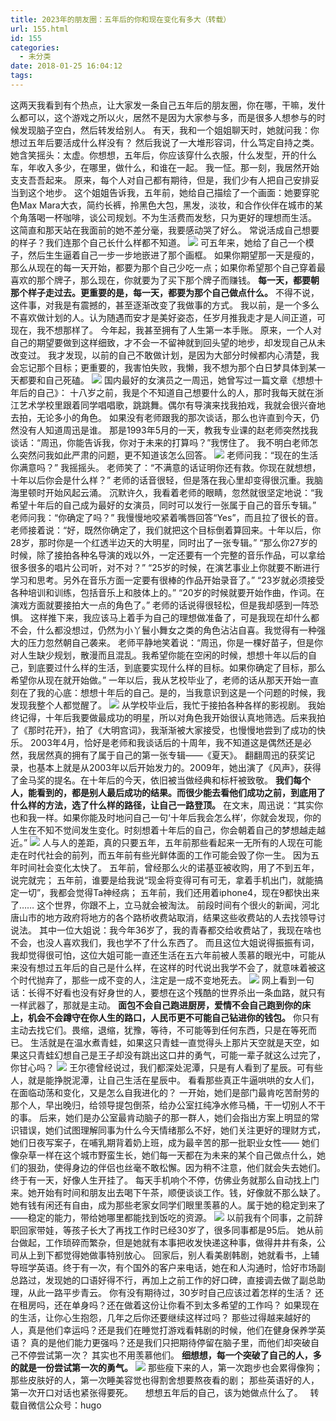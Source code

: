 ```yaml
---
title: 2023年的朋友圈：五年后的你和现在变化有多大（转载）
url: 155.html
id: 155
categories:
  - 未分类
date: 2018-01-25 16:04:12
tags:
---
```


这两天我看到有个热点，让大家发一条自己五年后的朋友圈，你在哪，干嘛，发什么都可以，这个游戏之所以火，居然不是因为大家参与多，而是很多人想参与的时候发现脑子空白，然后转发给别人。 有天，我和一个姐姐聊天时，她就问我：你想过五年后要活成什么样没有？ 然后我说了一大堆形容词，什么笃定自持之类。 她含笑摇头：太虚。你想想，五年后，你应该穿什么衣服，什么发型，开的什么车，年收入多少，在哪里，做什么，和谁在一起。 我一怔。那一刻，我居然开始支支吾吾起来。 原来，每个人对自己都有期待，但是，我们少有人把自己安排妥当到这个地步。 这个姐姐告诉我，五年前，她给自己描绘了一个画面：她要穿驼色Max Mara大衣，简约长裤，拎黑色大包，黑发，淡妆，和合作伙伴在城市的某个角落喝一杯咖啡，谈公司规划。不为生活费而发愁，只为更好的理想而生活。 这简直和那天站在我面前的她不差分毫，我要感动哭了好么。 常说活成自己想要的样子？我们连那个自己长什么样都不知道。 ![](https://mmbiz.qpic.cn/mmbiz_png/JicllfJ31xoxJjCO4yRicz4kic1B2sxs0gfkhPgqKTYUIur2WeWa96VmqFGC2PhPHL3diaPjL7h6j28WOfwFhD1HGQ/640?wx_fmt=gif&tp=webp&wxfrom=5&wx_lazy=1) 可五年来，她给了自己一个模子，然后生生逼着自己一步一步地嵌进了那个画框。 如果你期望那一天是瘦的，那么从现在的每一天开始，都要为那个自己少吃一点；如果你希望那个自己穿着最喜欢的那个牌子，那么现在，你就要为了买下那个牌子而赚钱。 **每一天，都要朝那个样子走过去。更重要的是，每一天，都要为那个自己做点什么。** 不得不说，这件事，对我是有震撼的，甚至逐渐改变了我做事的方式。 我以前，是一个多么不喜欢做计划的人。认为随遇而安才是美好姿态，任岁月推我走才是人间正道，可现在，我不想那样了。 今年起，我甚至拥有了人生第一本手账。 原来，一个人对自己的期望要做到这样细致，才不会一不留神就到回头望的地步，却发现自己从未改变过。 我才发现，以前的自己不敢做计划，是因为大部分时候都内心清楚，我会忘记那个目标；更重要的，我害怕失败，我懒，我不想为那个白日梦具体到某一天都要和自己死磕。 ![](https://mmbiz.qpic.cn/mmbiz_png/JicllfJ31xoxMVibFVHhQBTRcD8CkuVjC9EtNT4hXVMhe1uT8jAicGyzXB4RNQncY34DyabgRfeDc4hfSpSI8DCgA/640?wx_fmt=gif&tp=webp&wxfrom=5&wx_lazy=1) 国内最好的女演员之一周迅，她曾写过一篇文章《想想十年后的自己》： 十八岁之前，我是个不知道自己想要什么的人，那时我每天就在浙江艺术学校里跟着同学唱唱歌，跳跳舞。偶尔有导演来找我拍戏，我就会很兴奋地去拍，无论多小的角色。 如果没有老师跟我的那次谈话，那么也许直到今天，仍然没有人知道周迅是谁。 那是1993年5月的一天，教我专业课的赵老师突然找我谈话：“周迅，你能告诉我，你对于未来的打算吗？”我愣住了。 我不明白老师怎么突然问我如此严肃的问题，更不知道该怎么回答。 ![](https://mmbiz.qpic.cn/mmbiz_png/JicllfJ31xoxJjCO4yRicz4kic1B2sxs0gfhm3SruiamHrwksepjuppricbOo3Uo1C7Xj5ibmgPWzh9KLHUv2no2kJNA/640?wx_fmt=gif&tp=webp&wxfrom=5&wx_lazy=1) 老师问我：“现在的生活你满意吗？” 我摇摇头。 老师笑了：“不满意的话证明你还有救。你现在就想想，十年以后你会是什么样？” 老师的话音很轻，但是落在我心里却变得很沉重。我脑海里顿时开始风起云涌。 沉默许久，我看着老师的眼睛，忽然就很坚定地说：“我希望十年后的自己成为最好的女演员，同时可以发行一张属于自己的音乐专辑。” 老师问我：“你确定了吗？” 我慢慢地咬紧着嘴唇回答“Yes”，而且拉了很长的音。 老师接着说：“好，既然你确定了，我们就把这个目标倒着算回来。十年以后，你28岁，那时你是一个红透半边天的大明星，同时出了一张专辑。” “那么你27岁的时候，除了接拍各种名导演的戏以外，一定还要有一个完整的音乐作品，可以拿给很多很多的唱片公司听，对不对？” “25岁的时候，在演艺事业上你就要不断进行学习和思考。另外在音乐方面一定要有很棒的作品开始录音了。” “23岁就必须接受各种培训和训练，包括音乐上和肢体上的。” “20岁的时候就要开始作曲，作词。在演戏方面就要接拍大一点的角色了。” 老师的话说得很轻松，但是我却感到一阵恐惧。 这样推下来，我应该马上着手为自己的理想做准备了，可是我现在却什么都不会，什么都没想过，仍然为小丫鬟小舞女之类的角色沾沾自喜。我觉得有一种强大的压力忽然朝自己袭来。 老师平静地笑着说：“周迅，你是一棵好苗子，但是你对人生缺少规划，散漫而且混乱。我希望你能在空闲的时候，想想十年以后的自己，到底要过什么样的生活，到底要实现什么样的目标。如果你确定了目标，那么希望你从现在就开始做。” 一年以后，我从艺校毕业了，老师的话从那天开始一直刻在了我的心底：想想十年后的自己。是的，当我意识到这是一个问题的时候，我发现我整个人都觉醒了。 ![](https://mmbiz.qpic.cn/mmbiz_png/JicllfJ31xoxJjCO4yRicz4kic1B2sxs0gf585lmqW3e8r3HsSic7NfQJ9DDcicS37MdYN9StSm0JwBeB5iaHS7icHnHA/640?wx_fmt=gif&tp=webp&wxfrom=5&wx_lazy=1) 从学校毕业后，我忙于接拍各种各样的影视剧。 我始终记得，十年后我要做最成功的明星，所以对角色我开始很认真地筛选。后来我拍了《那时花开》，拍了《大明宫词》，我渐渐被大家接受，也慢慢地尝到了成功的快乐。 2003年4月，恰好是老师和我谈话后的十周年，我不知道这是偶然还是必然，我居然真的拥有了属于自己的第一张专辑——《夏天》。 翻翻周迅的获奖记录，也基本上就是从2003年以后开始发力的。2009年，她出演了《风声》，获得了金马奖的提名。在十年后的今天，依旧被当做经典和标杆被致敬。 **我们每个人，能看到的，都是别人最后成功的结果。而很少能去看他们成功之前，到底用了什么样的方法，选了什么样的路径，让自己一路登顶。** 在文末，周迅说：“其实你也和我一样。如果你能及时地问自己一句‘十年后我会怎么样’，你就会发现，你的人生在不知不觉间发生变化。时刻想着十年后的自己，你会朝着自己的梦想越走越近。” ![](https://mmbiz.qpic.cn/mmbiz_png/JicllfJ31xoxMVibFVHhQBTRcD8CkuVjC9c4FfkUxenXc2kVvLNEiavgdttzUfVNiaMoCHLCWlwCcnun93A64DrhYA/640?wx_fmt=gif&tp=webp&wxfrom=5&wx_lazy=1) 人与人的差距，真的只要五年，五年前那些看起来一无所有的人现在可能走在时代社会的前列，而五年前有些光鲜体面的工作可能会毁了你一生。 因为五年时间社会变化太快了。 五年前，曾经那么火的诺基亚被收购，用了不到五年，说完就完； 五年前，谁要是给我说“现金将变得可有可无，拿着手机出门，就能搞定一切”，我都会觉得Ta神经病； 五年前，我们还用着iphone4，现在9都快出来了…… 这个世界，你跟不上，立马就会被淘汰。 前段时间有个很火的新闻，河北唐山市的地方政府将地方的各个路桥收费站取消，结果这些收费站的人去找领导讨说法。 其中一位大姐说：我今年36岁了，我的青春都交给收费站了，我现在啥也不会，也没人喜欢我们，我也学不了什么东西了。 而且这位大姐说得振振有词，我却觉得很可怕，这位大姐可能一直还生活在五六年前被人羡慕的眼光中，可能从来没有想过五年后的自己是什么样，在这样的时代说出我学不会了，就意味着被这个时代抛弃了，那些一成不变的人，注定是一成不变地死去。 ![](https://mmbiz.qpic.cn/mmbiz_png/JicllfJ31xoxJjCO4yRicz4kic1B2sxs0gfCuHuecBpRULPan8Zd7XfYwC7x7xoG8asufFHvlLL7K3liaiaTicbYxyGw/640?wx_fmt=gif&tp=webp&wxfrom=5&wx_lazy=1) 网上看到一句话：长得不好看也没有好身世的人，要想在这个残酷的世界杀出一条血路，就只有一样武器了，那就是主动。 **面包不会自己跑进厨房，爱情不会自己跑到你的床上，机会不会蹲守在你人生的路口，人民币更不可能自己钻进你的钱包。** 你只有主动去找它们。畏缩，退缩，犹豫，等待，不可能等到任何东西，只是在等死而已。 生活就是在温水煮青蛙，如果这只青蛙一直觉得头上那片天空就是天空，如果这只青蛙幻想自己是王子却没有跳出这口井的勇气，可能一辈子就这么过完了，你甘心吗？ ![](https://mmbiz.qpic.cn/mmbiz_png/JicllfJ31xoxMVibFVHhQBTRcD8CkuVjC9GONibSia8Js0m3EbT2VVsy0aAHbibw49ov8d6xYz5hMQadc8MDskRwqog/640?wx_fmt=png&tp=webp&wxfrom=5&wx_lazy=1) 王尔德曾经说过，我们都深处泥潭，只是有人看到了星辰。可有些人，就是能挣脱泥潭，让自己生活在星辰中。 看看那些真正牛逼哄哄的女人们，在面临动荡和变化，又是怎么自我进化的？ 一开始，她们是部门最肯吃苦耐劳的那个人，早出晚归，给领导提包倒茶，给办公室扛纯净水修马桶，干一切别人不干的事。 后来，她们是办公室最肯动脑子的那一群人，她们会指出方案上明显的常识错误，她们试图理解同事为什么今天情绪那么不好，她们关注更好的理财方式，她们日夜写案子，在哺乳期背着奶上班，成为最辛苦的那一批职业女性—— 她们像杂草一样在这个城市野蛮生长，她们每一天都在为未来的某个自己做点什么，她们的狠劲，使得身边的伴侣也丝毫不敢松懈。因为稍不注意，他们就会失去她们。 终于有一天，好像人生开挂了。 每天手机响个不停，仿佛业务就那么自动找上门来。她开始有时间和朋友出去喝下午茶，顺便谈谈工作。钱，好像就不那么缺了。 她有钱有闲还有自由，成为那些老家女同学们眼里羡慕的人。属于她的稳定到来了——稳定的能力，带给她哪里都能找到饭吃的资源。 ![](https://mmbiz.qpic.cn/mmbiz_png/JicllfJ31xoxJjCO4yRicz4kic1B2sxs0gfSOo7Grl6hlCOEI9MicpN7l2Yicozd2Xc2K8RIlXDurDxBod4t63r6woA/640?wx_fmt=gif&tp=webp&wxfrom=5&wx_lazy=1) 以前我有个同事，之前辞职回家带娃，等孩子长大了再找工作时已经30岁了，很多同事都是95后。 她从前台做起，工作琐碎而繁杂，但是她就有本事把收发快递这种事，做得井井有条，公司从上到下都觉得她做事特别放心。 回家后，别人看美剧韩剧，她就看书，上辅导班学英语。终于有一次，有个国外的客户来电话，她在和人沟通时，恰好市场副总路过，发现她的口语好得不行，再加上之前工作的好口碑，直接调去做了副总助理，从此一路平步青云。 你有没有期待过，30岁时自己应该过着怎样的生活？ 还在租房吗，还在单身吗？还在做着这份让你看不到太多希望的工作吗？ 如果现在的生活，让你心生抱怨，几年之后你还要继续这样过吗？ 那些过得越来越好的人，真是他们幸运吗？还是我们在睡觉打游戏看韩剧的时候，他们在健身保养学英语？ 真的是他们能力更强吗？还是我们只把期待停留在脑子里，而他们却突破自己不停尝试第一次？ 其实也不用羡慕他们。 **细想想，每一个突破了自己的人，多的就是一份尝试第一次的勇气。** ![](https://mmbiz.qpic.cn/mmbiz_png/JicllfJ31xoxJjCO4yRicz4kic1B2sxs0gfaaEgZ7mSPAS7v1dDqHlj0ZPo97nGcC7kDH4HIUbaJ33RqderVMicDaQ/640?wx_fmt=gif&tp=webp&wxfrom=5&wx_lazy=1) 那些瘦下来的人，第一次跑步也会累得像狗； 那些皮肤好的人，第一次睡美容觉也得割舍想要熬夜看的剧； 那些英语好的人，第一次开口对话也紧张得要死。     想想五年后的自己，该为她做点什么了。   转载自微信公众号：hugo